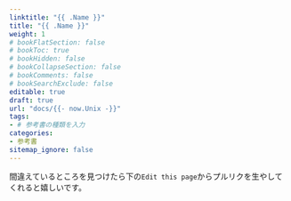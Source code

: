 ```yaml
---
linktitle: "{{ .Name }}"
title: "{{ .Name }}"
weight: 1
# bookFlatSection: false
# bookToc: true
# bookHidden: false
# bookCollapseSection: false
# bookComments: false
# bookSearchExclude: false
editable: true
draft: true
url: "docs/{{- now.Unix -}}"
tags:
- # 参考書の種類を入力
categories:
- 参考書
sitemap_ignore: false
---
```

間違えているところを見つけたら下の`Edit this page`からプルリクを生やしてくれると嬉しいです。
